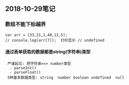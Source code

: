 ## 2018-10-29笔记

### 数组不能下标越界
    var arr = [33,21,1,40,12,5];
    // console.log(arr[7]);  打印显示 // undefined

#### 通过表单获取的数据都是string(字符串)类型
     严谨起见: 把字符串==> number类型
      - parseInt()
      - parseFloat()
     5种基本数据类型: string  number boolean undefined  null
